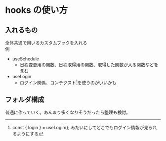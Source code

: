 # hooks の使い方

## 入れるもの

全体共通で用いるカスタムフックを入れる \
例

- useSchedule
  - 日程変更用の関数、日程取得用の関数、取得した関数が入る関数などを含む
- useLogin
  - ログイン関係、コンテクスト[^1]を使うのがいいかも

[^1]: const { login } = useLogin(); みたいにしてどこでもログイン情報が見られるようにする

## フォルダ構成

普通に作っていく。あんまり多くなりそうだったら整理も検討。
